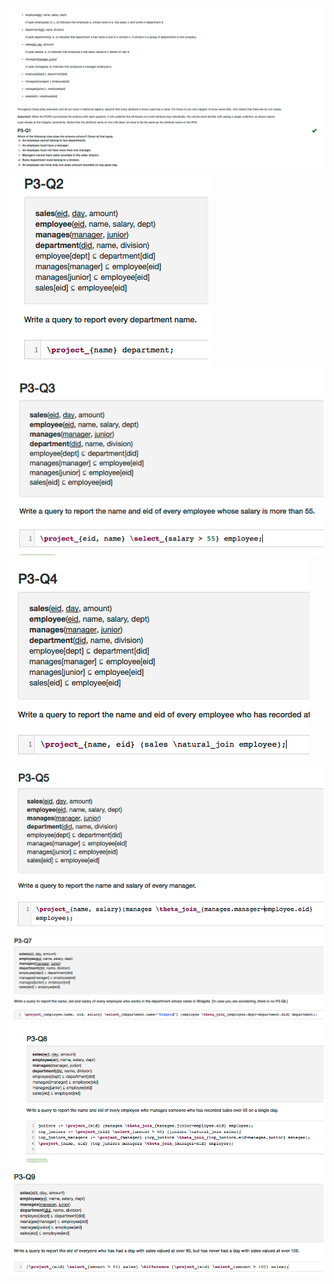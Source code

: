![](2017-09-22-01-35-48.png)
![](2017-09-22-01-36-11.png)
![](2017-09-22-01-36-22.png)
![](2017-09-22-01-36-30.png)
![](2017-09-22-01-36-39.png)
![](2017-09-22-01-41-40.png)
![](2017-09-22-02-12-14.png)
![](2017-09-22-02-16-39.png)